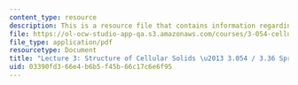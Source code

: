 ```yaml
---
content_type: resource
description: This is a resource file that contains information regarding lecture 3.
file: https://ol-ocw-studio-app-qa.s3.amazonaws.com/courses/3-054-cellular-solids-structure-properties-and-applications-spring-2015/03390fd366e4b6b5f45b66c17c6e6f95_MIT3_054S15_L3_Struct.pdf
file_type: application/pdf
resourcetype: Document
title: "Lecture 3: Structure of Cellular Solids \u2013 3.054 / 3.36 Spring 2015"
uid: 03390fd3-66e4-b6b5-f45b-66c17c6e6f95
---
```

